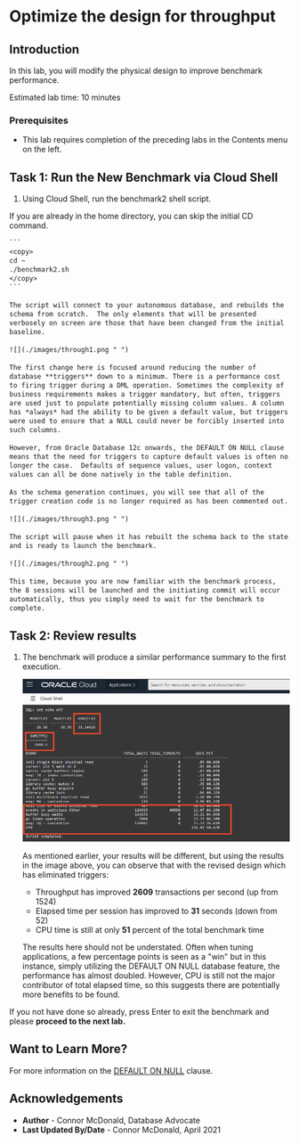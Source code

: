 <!-- Updated March 24, 2020 -->


# Optimize the design for throughput

## Introduction

In this lab, you will modify the physical design to improve benchmark performance.

Estimated lab time: 10 minutes

### Prerequisites

-   This lab requires completion of the preceding labs in the Contents menu on the left.

## Task 1: Run the New Benchmark via Cloud Shell

1. Using Cloud Shell, run the benchmark2 shell script.

  If you are already in the home directory, you can skip the initial CD command.

    ```
    <copy>
    cd ~
    ./benchmark2.sh
    </copy>
    ```

    The script will connect to your autonomous database, and rebuilds the schema from scratch.  The only elements that will be presented verbosely on screen are those that have been changed from the initial baseline.

    ![](./images/through1.png " ")

    The first change here is focused around reducing the number of database **triggers** down to a minimum. There is a performance cost to firing trigger during a DML operation. Sometimes the complexity of business requirements makes a trigger mandatory, but often, triggers are used just to populate potentially missing column values. A column has *always* had the ability to be given a default value, but triggers were used to ensure that a NULL could never be forcibly inserted into such columns.

    However, from Oracle Database 12c onwards, the DEFAULT ON NULL clause means that the need for triggers to capture default values is often no longer the case.  Defaults of sequence values, user logon, context values can all be done natively in the table definition.

    As the schema generation continues, you will see that all of the trigger creation code is no longer required as has been commented out.

    ![](./images/through3.png " ")

    The script will pause when it has rebuilt the schema back to the state and is ready to launch the benchmark.

    ![](./images/through2.png " ")

    This time, because you are now familiar with the benchmark process, the 8 sessions will be launched and the initiating commit will occur automatically, thus you simply need to wait for the benchmark to complete.

## Task 2: Review results

1. The benchmark will produce a similar performance summary to the first execution.

    ![](./images/through4.png " ")

    As mentioned earlier, your results will be different, but using the results in the image above, you can observe that with the revised design which has eliminated triggers:

    - Throughput has improved **2609** transactions per second (up from 1524)
    - Elapsed time per session has improved to **31** seconds (down from 52)
    - CPU time is still at only **51** percent of the total benchmark time

    The results here should not be understated. Often when tuning applications, a few percentage points is seen as a "win" but in this instance, simply utilizing the DEFAULT ON NULL database feature, the performance has almost doubled. However, CPU is still not the major contributor of total elapsed time, so this suggests there are potentially more benefits to be found.

If you not have done so already, press Enter to exit the benchmark and please **proceed to the next lab.**

## Want to Learn More?

For more information on the [DEFAULT ON NULL](https://blogs.oracle.com/oraclemagazine/improved-defaults-in-oracle-database-12c) clause.

## Acknowledgements

- **Author** - Connor McDonald, Database Advocate
- **Last Updated By/Date** - Connor McDonald, April 2021
